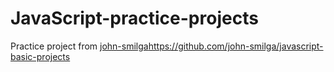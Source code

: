 # JavaScript-practice-projects

Practice project from [john-smilga](https://github.com/john-smilga/javascript-basic-projects)https://github.com/john-smilga/javascript-basic-projects
